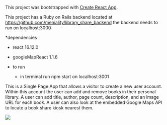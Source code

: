 This project was bootstrapped with [Create React App](https://github.com/facebook/create-react-app).

This project has a Ruby on Rails backend located at
  https://github.com/meniality/library_share_backend
  the backend needs to run on localhost:3000

*dependencies
  * react 16.12.0
  * googleMapReact 1.1.6
  
* to run 
  * in terminal run npm start on localhost:3001 

This is a Single Page App that allows a visitor to create a new user account. Within this account the user can add and remove books in their personal library. A user can add title, author, page count, description, and an image URL for each book. A user can also look at the embedded Google Maps API to locate a book share kiosk nearest them.

![](BibFoxGIF.gif)
